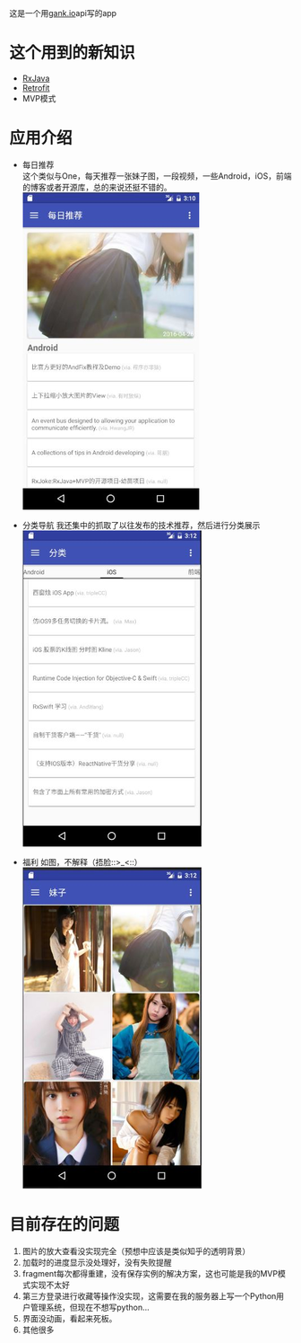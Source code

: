 这是一个用[gank.io](http://gank.io)api写的app

# 这个用到的新知识
- [RxJava](http://gank.io/post/560e15be2dca930e00da1083)
- [Retrofit](https://github.com/square/retrofit)
- MVP模式

# 应用介绍
- 每日推荐</br>
这个类似与One，每天推荐一张妹子图，一段视频，一些Android，iOS，前端的博客或者开源库，总的来说还挺不错的。</br>
![](https://github.com/fallblank/Gank.io/blob/master/ScreenShots/1.JPG)

- 分类导航
我还集中的抓取了以往发布的技术推荐，然后进行分类展示</br>
![](https://github.com/fallblank/Gank.io/blob/master/ScreenShots/3.JPG)

- 福利
如图，不解释（捂脸::>_<::）<br>
![](https://github.com/fallblank/Gank.io/blob/master/ScreenShots/4.JPG)

# 目前存在的问题
1. 图片的放大查看没实现完全（预想中应该是类似知乎的透明背景）
2. 加载时的进度显示没处理好，没有失败提醒
3. fragment每次都得重建，没有保存实例的解决方案，这也可能是我的MVP模式实现不太好
4. 第三方登录进行收藏等操作没实现，这需要在我的服务器上写一个Python用户管理系统，但现在不想写python...
5. 界面没动画，看起来死板。
6. 其他很多
